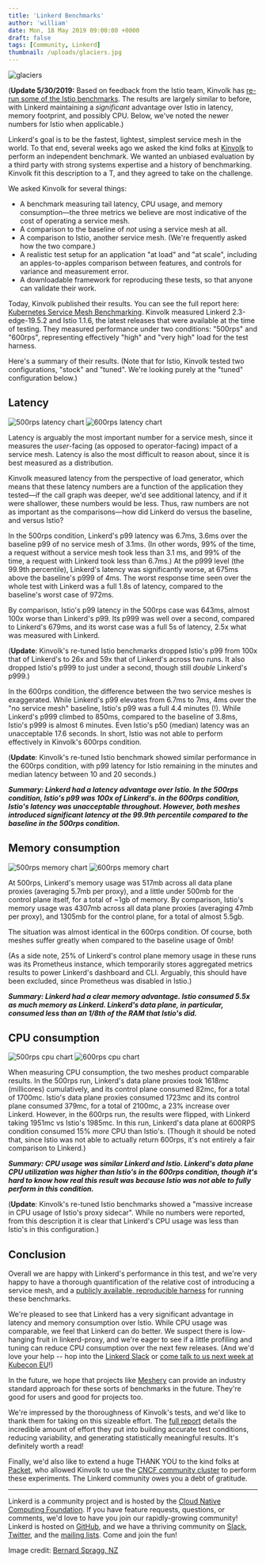 ```yaml
---
title: 'Linkerd Benchmarks'
author: 'william'
date: Mon, 18 May 2019 09:00:00 +0000
draft: false
tags: [Community, Linkerd]
thumbnail: /uploads/glaciers.jpg
---
```


![glaciers](/uploads/glaciers.jpg)

(**Update 5/30/2019:** Based on feedback from the Istio team, Kinvolk has
[re-run some of the Istio
benchmarks](https://github.com/kinvolk/service-mesh-benchmark/issues/5#issuecomment-496482381).
The results are largely similar to before, with Linkerd maintaining a
*significant* advantage over Istio in latency, memory footprint, and possibly
CPU. Below, we've noted the newer numbers for Istio when applicable.)

Linkerd's goal is to be the fastest, lightest, simplest service mesh in the
world. To that end, several weeks ago we asked the kind folks at
[Kinvolk](https://kinvolk.io/) to perform an independent benchmark. We wanted
an unbiased evaluation by a third party with strong systems expertise and a
history of benchmarking. Kinvolk fit this description to a T, and they agreed
to take on the challenge.

We asked Kinvolk for several things:

* A benchmark measuring tail latency, CPU usage, and memory consumption—the
  three metrics we believe are most indicative of the cost of operating a
  service mesh.
* A comparison to the baseline of _not_ using a service mesh at all.
* A comparison to Istio, another service mesh. (We're frequently asked how
  the two compare.)
* A realistic test setup for an application "at load" and "at scale",
  including an apples-to-apples comparison between features, and controls for
  variance and measurement error.
* A downloadable framework for reproducing these tests, so that anyone can
  validate their work.

Today, Kinvolk published their results. You can see the full report here:
[Kubernetes Service Mesh
Benchmarking](https://kinvolk.io/blog/2019/05/kubernetes-service-mesh-benchmarking/).
Kinvolk measured Linkerd 2.3-edge-19.5.2 and Istio 1.1.6, the latest releases
that were available at the time of testing. They measured performance under two
conditions: "500rps" and "600rps", representing effectively "high" and "very
high" load for the test harness.

Here's a summary of their results. (Note that for Istio, Kinvolk tested two
configurations, "stock" and "tuned". We're looking purely at the "tuned"
configuration below.)

## Latency

![500rps latency chart](/uploads/benchmarks/500rps-latency.png)
![600rps latency chart](/uploads/benchmarks/600rps-latency.png)

Latency is arguably the most important number for a service mesh, since it
measures the _user_-facing (as opposed to operator-facing) impact of a service
mesh. Latency is also the most difficult to reason about, since it is best
measured as a distribution.

Kinvolk measured latency from the perspective of load generator, which means
that these latency numbers are a function of the application they tested—if the
call graph was deeper, we'd see additional latency, and if it were shallower,
these numbers would be less. Thus, raw numbers are not as important as the
comparisons—how did Linkerd do versus the baseline, and versus Istio?

In the 500rps condition, Linkerd's p99 latency was 6.7ms, 3.6ms over the
baseline p99 of no service mesh of 3.1ms. (In other words, 99% of the time, a
request without a service mesh took less than 3.1 ms, and 99% of the time, a
request with Linkerd took less than 6.7ms.) At the p999 level (the 99.9th
percentile), Linkerd's latency was significantly worse, at 675ms above the
baseline's p999 of 4ms. The worst response time seen over the whole test with
Linkerd was a full 1.8s of latency, compared to the baseline's worst case of
972ms.

By comparison, Istio's p99 latency in the 500rps case was 643ms, almost 100x
worse than Linkerd's p99. Its p999 was well over a second, compared to
Linkerd's 679ms, and its worst case was a full 5s of latency, 2.5x what was
measured with Linkerd.

(**Update**: Kinvolk's re-tuned Istio benchmarks dropped Istio's p99 from 100x
that of Linkerd's to 26x and 59x that of Linkerd's across two runs. It also
dropped Istio's p999 to just under a second, though still *double* Linkerd's
p999.)

In the 600rps condition, the difference between the two service meshes is
exaggerated. While Linkerd's p99 elevates from 6.7ms to 7ms, 4ms over the "no
service mesh" baseline, Istio's p99 was a full 4.4 minutes (!). While Linkerd's
p999 climbed to 850ms, compared to the baseline of 3.8ms, Istio's p999 is
almost 6 minutes. Even Istio's p50 (median) latency was an unacceptable 17.6
seconds. In short, Istio was not able to perform effectively in Kinvolk's
600rps condition.

(**Update**: Kinvolk's re-tuned Istio benchmark showed similar performance in
the 600rps condition, with p99 latency for Istio remaining in the minutes and
median latency between 10 and 20 seconds.)

**_Summary: Linkerd had a latency advantage over Istio. In the 500rps
condition, Istio's p99 was 100x of Linkerd's. in the 600rps condition, Istio's
latency was unacceptable throughout. However, both meshes introduced
significant latency at the 99.9th percentile compared to the baseline in the
500rps condition._**

## Memory consumption

![500rps memory chart](/uploads/benchmarks/500rps-memory_usage.png)
![600rps memory chart](/uploads/benchmarks/600rps-memory_usage.png)

At 500rps, Linkerd's memory usage was 517mb across all data plane proxies
(averaging 5.7mb per proxy), and a little under 500mb for the control plane
itself, for a total of ~1gb of memory. By comparison, Istio's memory usage was
4307mb across all data plane proxies (averaging 47mb per proxy), and 1305mb for
the control plane, for a total of almost 5.5gb.

The situation was almost identical in the 600rps condition. Of course, both
meshes suffer greatly when compared to the baseline usage of 0mb!

(As a side note, 25% of Linkerd's control plane memory usage in these runs was
its Prometheus instance, which temporarily stores aggregated metrics results to
power Linkerd's dashboard and CLI. Arguably, this should have been excluded,
since Prometheus was disabled in Istio.)

**_Summary: Linkerd had a clear memory advantage. Istio consumed 5.5x as much
memory as Linkerd. Linkerd's data plane, in particular, consumed less than an
1/8th of the RAM that Istio's did._**

## CPU consumption

![500rps cpu chart](/uploads/benchmarks/500rps-cpu_utilization.png)
![600rps cpu chart](/uploads/benchmarks/600rps-cpu_utilization.png)

When measuring CPU consumption, the two meshes product comparable results. In
the 500rps run, Linkerd's data plane proxies took 1618mc (millicores)
cumulatively, and its control plane consumed 82mc, for a total of 1700mc.
Istio's data plane proxies consumed 1723mc and its control plane consumed
379mc, for a total of 2100mc, a 23% increase over Linkerd. However, in the
600rps run, the results were flipped, with Linkerd taking 1951mc vs Istio's
1985mc. In this run, Linkerd's data plane at 600RPS condition consumed 15%
_more_ CPU than Istio's. (Though it should be noted that, since Istio was not
able to actually return 600rps, it's not entirely a fair comparison to
Linkerd.)

**_Summary: CPU usage was similar Linkerd and Istio. Linkerd's data plane CPU
utilization was higher than Istio's in the 600rps condition, though it's hard
to know how real this result was because Istio was not able to fully perform in
this condition._**

(**Update**: Kinvolk's re-tuned Istio benchmarks showed a "massive increase in
CPU usage of Istio's proxy sidecar". While no numbers were reported, from this
description it is clear that Linkerd's CPU usage was less than Istio's in this
configuration.)

## Conclusion

Overall we are happy with Linkerd's performance in this test, and we're very
happy to have a thorough quantification of the relative cost of introducing a
service mesh, and a [publicly available, reproducible
harness](https://github.com/kinvolk/service-mesh-benchmark) for running these
benchmarks.

We're pleased to see that Linkerd has a very significant advantage in latency
and memory consumption over Istio. While CPU usage was comparable, we feel that
Linkerd can do better. We suspect there is low-hanging fruit in linkerd-proxy,
and we're eager to see if a little profiling and tuning can reduce CPU
consumption over the next few releases. (And we'd love your help -- hop into the
[Linkerd Slack](https://slack.linkerd.io) or [come talk to us next week at
Kubecon
EU](https://buoyant.io/2019/04/23/linkerd-community-guide-to-kubecon-eu-2019/)!)

In the future, we hope that projects like [Meshery](https://layer5.io/meshery)
can provide an industry standard approach for these sorts of benchmarks in the
future. They're good for users and good for projects too.

We're impressed by the thoroughness of Kinvolk's tests, and we'd like to thank
them for taking on this sizeable effort. The [full
report](https://kinvolk.io/blog/2019/05/kubernetes-service-mesh-benchmarking/)
details the incredible amount of effort they put into building accurate test
conditions, reducing variability, and generating statistically meaningful
results. It's definitely worth a read!

Finally, we'd also like to extend a huge THANK YOU to the kind folks at
[Packet](https://www.packet.com/), who allowed Kinvolk to use the [CNCF
community cluster](https://github.com/cncf/cluster) to perform these
experiments. The Linkerd community owes you a debt of gratitude.

---

Linkerd is a community project and is hosted by the [Cloud Native Computing
Foundation](https://cncf.io). If you have feature requests, questions, or
comments, we'd love to have you join our rapidly-growing community! Linkerd is
hosted on [GitHub](https://github.com/linkerd/), and we have a thriving
community on [Slack](https://slack.linkerd.io),
[Twitter](https://twitter.com/linkerd), and the [mailing
lists](https://linkerd.io/2/get-involved/). Come and join the fun!

Image credit: [Bernard Spragg. NZ](https://www.flickr.com/photos/volvob12b/)
